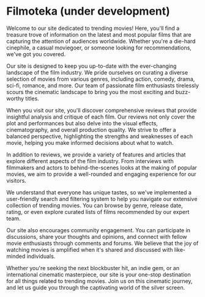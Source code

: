 <h1>Filmoteka (under development)</h1>

Welcome to our site dedicated to trending movies! Here, you'll find a treasure trove of information on the latest and most popular films that are capturing the attention of audiences worldwide. Whether you're a die-hard cinephile, a casual moviegoer, or someone looking for recommendations, we've got you covered.

Our site is designed to keep you up-to-date with the ever-changing landscape of the film industry. We pride ourselves on curating a diverse selection of movies from various genres, including action, comedy, drama, sci-fi, romance, and more. Our team of passionate film enthusiasts tirelessly scours the cinematic landscape to bring you the most exciting and buzz-worthy titles.

When you visit our site, you'll discover comprehensive reviews that provide insightful analysis and critique of each film. Our reviews not only cover the plot and performances but also delve into the visual effects, cinematography, and overall production quality. We strive to offer a balanced perspective, highlighting the strengths and weaknesses of each movie, helping you make informed decisions about what to watch.

In addition to reviews, we provide a variety of features and articles that explore different aspects of the film industry. From interviews with filmmakers and actors to behind-the-scenes looks at the making of popular movies, we aim to provide a well-rounded and engaging experience for our visitors.

We understand that everyone has unique tastes, so we've implemented a user-friendly search and filtering system to help you navigate our extensive collection of trending movies. You can browse by genre, release date, rating, or even explore curated lists of films recommended by our expert team.

Our site also encourages community engagement. You can participate in discussions, share your thoughts and opinions, and connect with fellow movie enthusiasts through comments and forums. We believe that the joy of watching movies is amplified when it's shared and discussed with like-minded individuals.

Whether you're seeking the next blockbuster hit, an indie gem, or an international cinematic masterpiece, our site is your one-stop destination for all things related to trending movies. Join us on this cinematic journey, and let us guide you through the captivating world of the silver screen.
